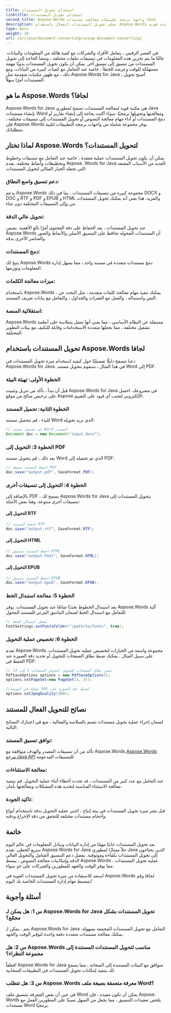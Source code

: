 ```yaml
---
title: استخدام تحويل المستندات
linktitle: استخدام تحويل المستندات
second_title: Aspose.Words واجهة برمجة تطبيقات معالجة مستندات Java
description: تعلم تحويل المستندات الفعال باستخدام Aspose.Words لجافا. تحويل الملفات ودمجها ومعالجتها بشكل لا تشوبه شائبة. تبسيط سير عملك في مكتبة واحدة قوية.
type: docs
weight: 10
url: /ar/java/document-converting/using-document-converting/
---
```


في العصر الرقمي ، يتعامل الأفراد والشركات مع كمية هائلة من المعلومات والبيانات. غالبًا ما يتم تخزين هذه المعلومات في تنسيقات ملفات مختلفة ، وتنشأ الحاجة إلى تحويل المستندات من تنسيق إلى تنسيق آخر. يمكن أن يكون تحويل المستندات يدويًا مهمة مستهلكة للوقت وعرضة للخطأ ، خاصة عند التعامل مع كميات كبيرة من البيانات. ومع ذلك ، مع ظهور مكتبات متقدمة مثل Aspose.Words for Java ، أصبح تحويل المستندات أمرًا سهلاً.

## ما هو Aspose.Words لجافا؟

Aspose.Words for Java هي مكتبة قوية لمعالجة المستندات تسمح لمطوري Java بإنشاء مستندات Word ومعالجتها وتحويلها برمجيًا. سواء أكنت بحاجة إلى إنشاء تقارير أو دمج المستندات أو أداء مهام معالجة النصوص أو تحويل المستندات إلى تنسيقات مختلفة ، فإن Aspose.Words يوفر مجموعة شاملة من واجهات برمجة التطبيقات لتلبية متطلباتك.

## لماذا تختار Aspose.Words لتحويل المستندات؟

يمكن أن يكون تحويل المستندات عملية معقدة ، خاصة عند التعامل مع تنسيقات وخطوط وتخطيطات وأنماط مختلفة. يقدم Aspose. Words for Java العديد من الأسباب المقنعة التي تجعله الخيار المثالي لتحويل المستندات:

### دعم تنسيق واسع النطاق: 
يدعم Aspose.Words مجموعة كبيرة من تنسيقات المستندات ، بما في ذلك DOCX و DOC و RTF و PDF و EPUB و HTML والمزيد. هذا يعني أنه يمكنك تحويل المستندات من وإلى التنسيقات المختلفة دون عناء.

### تحويل عالي الدقة: 
عند تحويل المستندات ، يعد الحفاظ على دقة المحتوى أمرًا بالغ الأهمية. يضمن Aspose.Words أن المستندات المحولة تحافظ على التنسيق الأصلي والأنماط والصور والعناصر الأخرى بدقة.

### دمج المستندات: 
يتيح لك Aspose.Words دمج مستندات متعددة في مستند واحد ، مما يسهل إدارة المعلومات وتوزيعها.

### ميزات معالجة الكلمات: 
باستخدام Aspose.Words ، يمكنك تنفيذ مهام معالجة كلمات متقدمة ، مثل البحث عن النص واستبداله ، والعمل مع الفقرات والجداول ، والتعامل مع بيانات تعريف المستند.

### استقلالية المنصة: 
Aspose.Words مستقلة عن النظام الأساسي ، مما يعني أنها تعمل بسلاسة على أنظمة تشغيل مختلفة ، مما يجعلها متعددة الاستخدامات وقابلة للتكيف مع بيئات التطوير المختلفة.

## تحويل المستندات باستخدام Aspose.Words لجافا

دعنا نتصفح دليلًا تفصيليًا حول كيفية استخدام ميزة تحويل المستندات في Aspose.Words for Java. في هذا المثال ، سنقوم بتحويل مستند Word إلى PDF.

### الخطوة الأولى: تهيئة البيئة

قبل أن نبدأ ، تأكد من تنزيل وتثبيت Aspose.Words for Java في مشروعك. احصل على ترخيص صالح من موقع Aspose الإلكتروني لتجنب أي قيود على التقييم.

### الخطوة الثانية: تحميل المستند

للبدء ، قم بتحميل مستند Word الذي تريد تحويله:

```java
// قم بتحميل مستند Word المصدر
Document doc = new Document("input.docx");
```

### الخطوة 3: التحويل إلى PDF

بعد ذلك ، قم بتحويل مستند Word الذي تم تحميله إلى PDF:

```java
// احفظ المستند بصيغة PDF
doc.save("output.pdf", SaveFormat.PDF);
```

### الخطوة 4: التحويل إلى تنسيقات أخرى

بالإضافة إلى PDF ، يسمح لك Aspose.Words for Java بتحويل المستندات إلى تنسيقات أخرى متنوعة. وهنا بعض الأمثلة:

#### التحويل إلى RTF

```java
// احفظ المستند RTF
doc.save("output.rtf", SaveFormat.RTF);
```

#### التحويل إلى HTML

```java
// احفظ المستند بتنسيق HTML
doc.save("output.html", SaveFormat.HTML);
```

#### التحويل إلى EPUB

```java
// احفظ المستند بتنسيق EPUB
doc.save("output.epub", SaveFormat.EPUB);
```

### الخطوة 5: معالجة استبدال الخط

يعد استبدال الخطوط تحديًا شائعًا عند تحويل المستندات. يوفر Aspose.Words آلية للتعامل مع استبدال الخط لضمان التناسق المرئي للمستند المحول:

```java
// تفعيل استبدال الخط
FontSettings.setFontsFolder("/path/to/fonts", true);
```

### الخطوة 6: تخصيص عملية التحويل

تقدم Aspose.Words مجموعة واسعة من الخيارات لتخصيص عملية تحويل المستندات. على سبيل المثال ، يمكنك ضبط نطاق الصفحات للتحويل أو تحديد دقة الصورة عند الحفظ في PDF:

```java
// تعيين نطاق الصفحات للتحويل (تحويل الصفحات 1 إلى 3)
PdfSaveOptions options = new PdfSaveOptions();
options.setPageSet(new PageSet(1, 3));

//اضبط دقة الصورة على 300 نقطة في البوصة
options.setJpegQuality(300);
```

## نصائح للتحويل الفعال للمستند

لضمان إجراء عملية تحويل مستندات تتسم بالسلاسة والفعالية ، ضع في اعتبارك النصائح التالية:

### توافق تنسيق المستند: 
 تأكد من أن تنسيقات المصدر والهدف متوافقة مع Aspose.Words.[Aspose.Words مرجع Java API](https://reference.aspose.com/words/java/) للتنسيقات المدعومة.

### معالجة الاستثناءات: 
عند التعامل مع عدد كبير من المستندات ، قد تحدث أخطاء أثناء عملية التحويل. قم بتنفيذ معالجة الاستثناء المناسبة لتحديد هذه المشكلات ومعالجتها بأمان.

### تاكيد الجودة: 
قبل نشر ميزة تحويل المستندات في بيئة إنتاج ، اختبر عملية التحويل بدقة باستخدام أنواع وأحجام مستندات مختلفة للتحقق من دقة الإخراج ودقته.

## خاتمة

يعد تحويل المستندات جانبًا مهمًا من إدارة البيانات وتبادل المعلومات في عالم اليوم سريع الخطى. تقدم Aspose.Words for Java حلاً ممتازًا لمطوري Java الذين يحتاجون إلى تحويل المستندات بكفاءة وموثوقية. بفضل دعم التنسيق الشامل والتحويل العالي الدقة وإمكانيات معالجة النصوص ، يبسط Aspose.Words عملية تحويل المستندات ، مما يوفر الوقت والجهد للمطورين والشركات على حدٍ سواء.

استعد للاستفادة من ميزة تحويل المستندات القوية في Aspose.Words لجافا وقم بتبسيط مهام إدارة المستندات الخاصة بك اليوم!

## أسئلة وأجوبة

### س 1: هل يمكن لـ Aspose.Words for Java تحويل المستندات بشكل مجمّع؟

نعم ، يمكن لـ Aspose.Words for Java التعامل مع تحويل المستندات المجمعة بسهولة. يمكنك معالجة مستندات متعددة دفعة واحدة لتوفير الوقت والجهد.

### س 2: هل Aspose.Words مناسب لتحويل المستندات المستندة إلى مجموعة النظراء؟

قطعاً! Aspose.Words for Java متوافق مع البيئات المستندة إلى السحابة ، مما يسمح لك بتنفيذ إمكانات تحويل المستندات في التطبيقات السحابية.

### س 3: هل تتطلب Aspose.Words معرفة متعمقة بصيغة ملف Word؟

في حين أن بعض المعرفة بتنسيق ملف Word يمكن أن تكون مفيدة ، فإن Aspose. Words يلخص تعقيدات التنسيق ، مما يجعل من السهل نسبيًا على المطورين العمل مع مستندات Word برمجيًا.